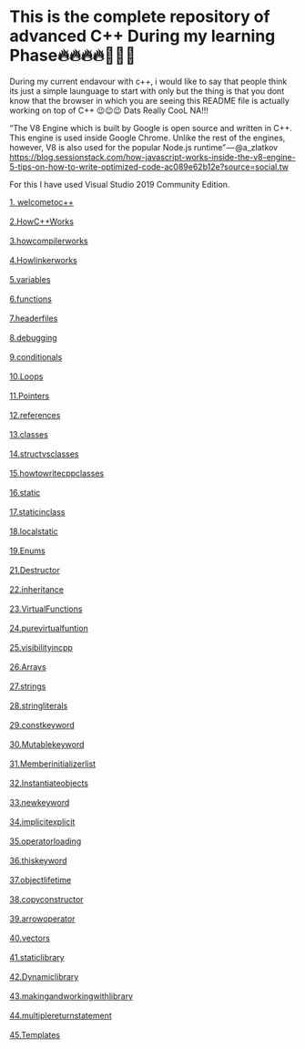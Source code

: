 <h1>This is the complete repository of advanced C++ During my learning Phase🔥🔥🔥🔥🚀🚀🚀</h1>

During my current endavour with c++, i would like to say that people think its just a simple launguage to start with only but the thing is that you dont know that the browser in which you are seeing this README file is actually working on top of C++ 😉😉😉 Dats Really CooL NA!!!

“The V8 Engine which is built by Google is open source and written in C++. This engine is used inside Google Chrome. Unlike the rest of the engines, however, V8 is also used for the popular Node.js runtime” — @a_zlatkov https://blog.sessionstack.com/how-javascript-works-inside-the-v8-engine-5-tips-on-how-to-write-optimized-code-ac089e62b12e?source=social.tw

For this I have used Visual Studio 2019 Community Edition.

<a href="1.welcometoc++" target="_blank">1. welcometoc++</a></br></br>
<a href="2.HowC++Works" target="_blank">2.HowC++Works</a></br></br>
<a href="3.howcompilerworks" target="_blank">3.howcompilerworks</a></br></br>
<a href="4.Howlinkerworks" target="_blank">4.Howlinkerworks</a></br></br>
<a href="5.variables" target="_blank">5.variables</a></br></br>
<a href="6.functions" target="_blank">6.functions</a></br></br>
<a href="7.headerfiles" target="_blank">7.headerfiles</a></br></br>
<a href="8.debugging" target="_blank">8.debugging</a></br></br>
<a href="9.conditionals" target="_blank">9.conditionals</a></br></br>
<a href="10.Loops" target="_blank">10.Loops</a></br></br>
<a href="11.Pointers" target="_blank">11.Pointers</a></br></br>
<a href="12.references" target="_blank">12.references</a></br></br>
<a href="13.classes" target="_blank">13.classes</a></br></br>
<a href="14.structvsclasses" target="_blank">14.structvsclasses</a></br></br>
<a href="15.howtowritecppclasses" target="_blank">15.howtowritecppclasses</a></br></br>
<a href="16.static" target="_blank">16.static</a></br></br>
<a href="17.staticinclass" target="_blank">17.staticinclass</a></br></br>
<a href="18.localstatic" target="_blank">18.localstatic</a></br></br>
<a href="19.Enums" target="_blank">19.Enums</a></br></br>
<a href="21.Destructor" target="_blank">21.Destructor</a></br></br>
<a href="22.inheritance" target="_blank">22.inheritance</a></br></br>
<a href="23.VirtualFunctions" target="_blank">23.VirtualFunctions</a></br></br>
<a href="24.purevirtualfuntion" target="_blank">24.purevirtualfuntion</a></br></br>
<a href="25.visibilityincpp" target="_blank">25.visibilityincpp</a></br></br>
<a href="26.Arrays" target="_blank">26.Arrays</a></br></br>
<a href="27.strings" target="_blank">27.strings</a></br></br>
<a href="28.stringliterals" target="_blank">28.stringliterals</a></br></br>
<a href="29.constkeyword" target="_blank">29.constkeyword</a></br></br>
<a href="30.Mutablekeyword" target="_blank">30.Mutablekeyword</a></br></br>
<a href="31.Memberinitializerlist" target="_blank">31.Memberinitializerlist</a></br></br>
<a href="32.Instantiateobjects" target="_blank">32.Instantiateobjects</a></br></br>
<a href="33.newkeyword" target="_blank">33.newkeyword</a></br></br>
<a href="34.implicitexplicit" target="_blank">34.implicitexplicit</a></br></br>
<a href="35.operatorloading" target="_blank">35.operatorloading</a></br></br>
<a href="36.thiskeyword" target="_blank">36.thiskeyword</a></br></br>
<a href="37.objectlifetime" target="_blank">37.objectlifetime</a></br></br>
<a href="38.copyconstructor" target="_blank">38.copyconstructor</a></br></br>
<a href="39.arrowoperator" target="_blank">39.arrowoperator</a></br></br>
<a href="40.vectors" target="_blank">40.vectors</a></br></br>
<a href="41.staticlibrary" target="_blank">41.staticlibrary</a></br></br>
<a href="42.Dynamiclibrary" target="_blank">42.Dynamiclibrary</a></br></br>
<a href="43.makingandworkingwithlibrary" target="_blank">43.makingandworkingwithlibrary</a></br></br>
<a href="44.multiplereturnstatement" target="_blank">44.multiplereturnstatement</a></br></br>
<a href="45.Templates" target="_blank">45.Templates</a></br></br>
